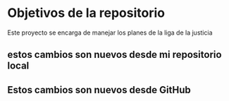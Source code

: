 # Objetivos de la repositorio

Este proyecto se encarga de manejar los planes de la liga de la justicia


## estos cambios son nuevos desde mi repositorio local
## Estos cambios son nuevos desde GitHub
